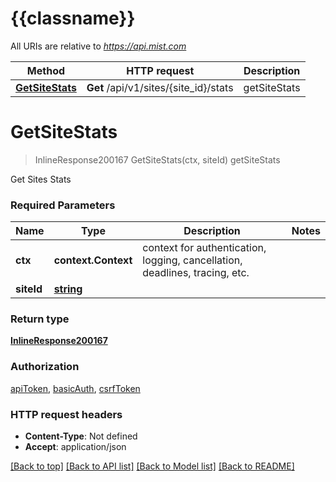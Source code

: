 # {{classname}}

All URIs are relative to *https://api.mist.com*

Method | HTTP request | Description
------------- | ------------- | -------------
[**GetSiteStats**](SitesStatsApi.md#GetSiteStats) | **Get** /api/v1/sites/{site_id}/stats | getSiteStats

# **GetSiteStats**
> InlineResponse200167 GetSiteStats(ctx, siteId)
getSiteStats

Get Sites Stats

### Required Parameters

Name | Type | Description  | Notes
------------- | ------------- | ------------- | -------------
 **ctx** | **context.Context** | context for authentication, logging, cancellation, deadlines, tracing, etc.
  **siteId** | [**string**](.md)|  | 

### Return type

[**InlineResponse200167**](inline_response_200_167.md)

### Authorization

[apiToken](../README.md#apiToken), [basicAuth](../README.md#basicAuth), [csrfToken](../README.md#csrfToken)

### HTTP request headers

 - **Content-Type**: Not defined
 - **Accept**: application/json

[[Back to top]](#) [[Back to API list]](../README.md#documentation-for-api-endpoints) [[Back to Model list]](../README.md#documentation-for-models) [[Back to README]](../README.md)

